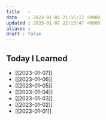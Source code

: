 ```yaml
---
title   : 
date    : 2023-01-01 21:15:17 +0900
updated : 2023-01-07 22:13:47 +0900
aliases : 
draft : false
---
```

## Today I Learned
- [[2023-01-07]]
- [[2023-01-06]]
- [[2023-01-05]]
- [[2023-01-04]]
- [[2023-01-03]]
- [[2023-01-02]]
- [[2023-01-01]]

